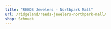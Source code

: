```yaml
---
title: "REEDS Jewelers - Northpark Mall"
url: /ridgeland/reeds-jewelers-northpark-mall/
shop: Schmuck
---
```

